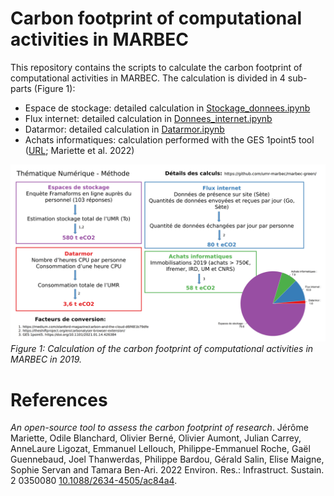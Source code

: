 # Carbon footprint of computational activities in MARBEC
This repository contains the scripts to calculate the carbon footprint of computational activities in MARBEC.
The calculation is divided in 4 sub-parts (Figure 1):

- Espace de stockage: detailed calculation in [Stockage_donnees.ipynb](https://github.com/umr-marbec/marbec-green/blob/master/Stockage_donnees.ipynb)
- Flux internet: detailed calculation in [Donnees_internet.ipynb](https://github.com/umr-marbec/marbec-green/blob/master/Donnees_internet.ipynb)
- Datarmor: detailed calculation in [Datarmor.ipynb](https://github.com/umr-marbec/marbec-green/blob/master/Datarmor.ipynb)
- Achats informatiques: calculation performed with the GES 1point5 tool ([URL](https://apps.labos1point5.org/ges-1point5); Mariette et al. 2022)

![](https://github.com/umr-marbec/marbec-green/blob/master/Methodo_numerique_01.png "Computation methods")
*Figure 1: Calculation of the carbon footprint of computational activities in MARBEC in 2019.*

# References

*An open-source tool to assess the carbon footprint of research*. Jérôme Mariette, Odile Blanchard, Olivier Berné, Olivier Aumont, Julian Carrey, AnneLaure Ligozat, Emmanuel Lellouch, Philippe-Emmanuel Roche, Gaël Guennebaud, Joel Thanwerdas, Philippe Bardou, Gérald Salin, Elise Maigne, Sophie Servan and Tamara Ben-Ari. 2022 Environ. Res.: Infrastruct. Sustain. 2 0350080 [10.1088/2634-4505/ac84a4](https://doi.org/10.1088/2634-4505/ac84a4). 
